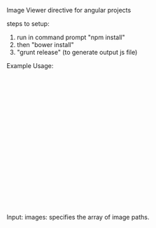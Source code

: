 Image Viewer directive for angular projects

steps to setup:
1. run in command prompt "npm install"
2. then "bower install"
3. "grunt release" (to generate output js file)


Example Usage:

<div style="width:800px;height:300px;">
    <my-image-viewer images="images"></my-image-viewer>
</div>

Input: images: specifies the array of image paths.
